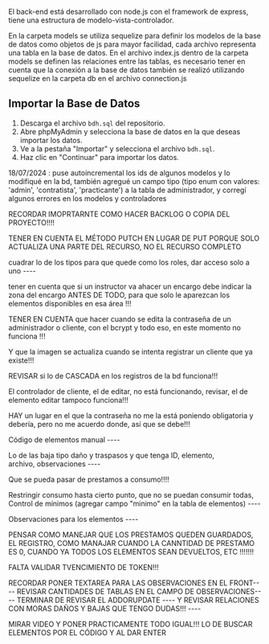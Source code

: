 El back-end está desarrollado con node.js con el framework de express, tiene una estructura
de modelo-vista-controlador.

En la carpeta models se utiliza sequelize para definir los modelos de la base de datos
como objetos de js para mayor facilidad, cada archivo representa una tabla en la base de datos.
En el archivo index.js dentro de la carpeta models se definen las relaciones entre las tablas,
es necesario tener en cuenta que la conexión a la base de datos también se realizó utilizando
sequelize en la carpeta db en el archivo connection.js

## Importar la Base de Datos

1. Descarga el archivo `bdh.sql` del repositorio.
2. Abre phpMyAdmin y selecciona la base de datos en la que deseas importar los datos.
3. Ve a la pestaña "Importar" y selecciona el archivo `bdh.sql`.
4. Haz clic en "Continuar" para importar los datos.

18/07/2024 : puse autoincremental los ids de algunos modelos y lo modifiqué en la bd,
también agregué un campo tipo (tipo enum con valores: 'admin', 'contratista', 'practicante') a 
la tabla de administrador, y corregí algunos errores en los modelos y controladores

RECORDAR IMOPRTARNTE COMO HACER BACKLOG O COPIA DEL PROYECTO!!!!

TENER EN CUENTA EL MÉTODO PUTCH EN LUGAR DE PUT PORQUE SOLO ACTUALIZA UNA PARTE DEL RECURSO, NO EL RECURSO COMPLETO

cuadrar lo de los tipos para que quede como los roles, dar acceso solo a uno ----

tener en cuenta que si un instructor va ahacer un encargo debe indicar la zona del encargo
ANTES DE TODO, para que solo le aparezcan los elementos disponibles en esa área !!!

TENER EN CUENTA que hacer cuando se edita la contraseña de un administrador o cliente,
con el bcrypt y todo eso, en este momento no funciona !!!

Y que la imagen se actualiza cuando se intenta registrar un cliente que ya existe!!!

REVISAR si lo de CASCADA en los registros de la bd funciona!!!

El controlador de cliente, el de editar, no está funcionando, revisar, el de elemento editar tampoco funciona!!!

HAY un lugar en el que la contraseña no me la está poniendo obligatoria y debería, pero no me acuerdo donde, así que se debe!!!

Código de elementos manual   ----

Lo de las baja tipo daño y traspasos y que tenga ID, elemento, archivo, observaciones ----

Que se pueda pasar de prestamos a consumo!!!!

Restringir consumo hasta cierto punto, que no se puedan consumir todas, Control de mínimos (agregar campo "minimo" en la tabla de elementos) ----

Observaciones para los elementos ----

PENSAR COMO MANEJAR QUE LOS PRESTAMOS QUEDEN GUARDADOS, EL REGISTRO, COMO MANAJAR CUANDO LA CANNTIDAD 
DE PRESTAMO ES 0, CUANDO YA TODOS LOS ELEMENTOS SEAN DEVUELTOS, ETC !!!!!!!

FALTA VALIDAR TVENCIMIENTO DE TOKEN!!!

RECORDAR PONER TEXTAREA PARA LAS OBSERVACIONES EN EL FRONT---- REVISAR CANTIDADES DE TABLAS EN EL CAMPO DE OBSERVACIONES---- TERMINAR DE REVISAR EL ADDORUPDATE ---- Y REVISAR RELACIONES CON MORAS DAÑOS Y BAJAS QUE TENGO DUDAS!!! ----

MIRAR VIDEO Y PONER PRACTICAMENTE TODO IGUAL!!! LO DE BUSCAR ELEMENTOS POR EL CÓDIGO Y AL DAR ENTER 